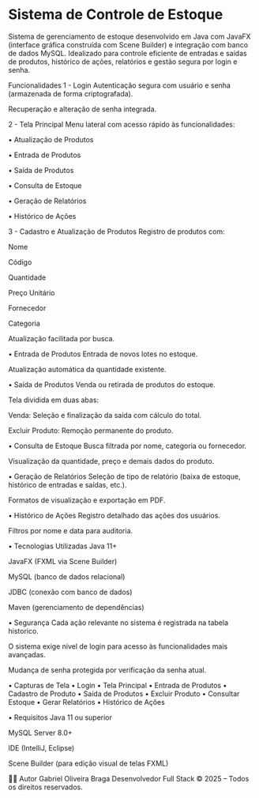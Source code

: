 # Sistema de Controle de Estoque 

Sistema de gerenciamento de estoque desenvolvido em Java com JavaFX (interface gráfica construída com Scene Builder) e integração com banco de dados MySQL. Idealizado para controle eficiente de entradas e saídas de produtos, histórico de ações, relatórios e gestão segura por login e senha.

Funcionalidades
1 - Login
Autenticação segura com usuário e senha (armazenada de forma criptografada).

Recuperação e alteração de senha integrada.

2 - Tela Principal
Menu lateral com acesso rápido às funcionalidades:

• Atualização de Produtos

• Entrada de Produtos

• Saída de Produtos

• Consulta de Estoque

• Geração de Relatórios

• Histórico de Ações

3 - Cadastro e Atualização de Produtos
Registro de produtos com:

Nome

Código

Quantidade

Preço Unitário

Fornecedor

Categoria

Atualização facilitada por busca.

• Entrada de Produtos
Entrada de novos lotes no estoque.

Atualização automática da quantidade existente.

• Saída de Produtos
Venda ou retirada de produtos do estoque.

Tela dividida em duas abas:

Venda: Seleção e finalização da saída com cálculo do total.

Excluir Produto: Remoção permanente do produto.

• Consulta de Estoque
Busca filtrada por nome, categoria ou fornecedor.

Visualização da quantidade, preço e demais dados do produto.

• Geração de Relatórios
Seleção de tipo de relatório (baixa de estoque, histórico de entradas e saídas, etc.).

Formatos de visualização e exportação em PDF.

• Histórico de Ações
Registro detalhado das ações dos usuários.

Filtros por nome e data para auditoria.

• Tecnologias Utilizadas
Java 11+

JavaFX (FXML via Scene Builder)

MySQL (banco de dados relacional)

JDBC (conexão com banco de dados)

Maven (gerenciamento de dependências)

• Segurança
Cada ação relevante no sistema é registrada na tabela historico.

O sistema exige nivel de login para acesso às funcionalidades mais avançadas.

Mudança de senha protegida por verificação da senha atual.

• Capturas de Tela
• Login
• Tela Principal
• Entrada de Produtos
• Cadastro de Produto
• Saída de Produtos
• Excluir Produto
• Consultar Estoque
• Gerar Relatórios
• Histórico de Ações


• Requisitos
Java 11 ou superior

MySQL Server 8.0+

IDE (IntelliJ, Eclipse)

Scene Builder (para edição visual de telas FXML)

👨‍💻 Autor
Gabriel Oliveira Braga
Desenvolvedor Full Stack
© 2025 – Todos os direitos reservados.
